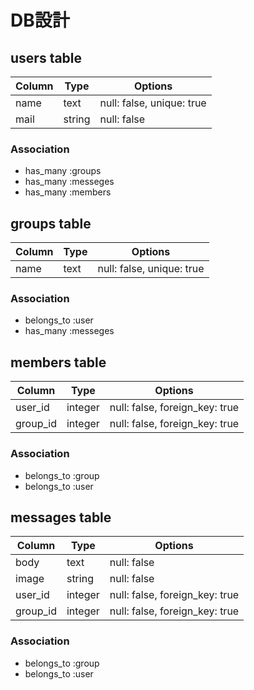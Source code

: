 # DB設計

## users table

|Column|Type|Options|
|------|----|-------|
|name|text|null: false, unique: true|
|mail|string|null: false|

### Association
- has_many :groups
- has_many :messeges
- has_many :members

## groups table

|Column|Type|Options|
|------|----|-------|
|name|text|null: false, unique: true|

### Association
- belongs_to :user
- has_many :messeges

## members table

|Column|Type|Options|
|------|----|-------|
|user_id|integer|null: false, foreign_key: true|
|group_id|integer|null: false, foreign_key: true|

### Association
- belongs_to :group
- belongs_to :user

## messages table

|Column|Type|Options|
|------|----|-------|
|body|text|null: false|
|image|string|null: false|
|user_id|integer|null: false, foreign_key: true|
|group_id|integer|null: false, foreign_key: true|

### Association
- belongs_to :group
- belongs_to :user

